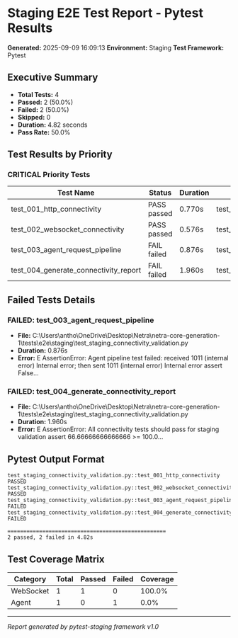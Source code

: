 # Staging E2E Test Report - Pytest Results

**Generated:** 2025-09-09 16:09:13
**Environment:** Staging
**Test Framework:** Pytest

## Executive Summary

- **Total Tests:** 4
- **Passed:** 2 (50.0%)
- **Failed:** 2 (50.0%)
- **Skipped:** 0
- **Duration:** 4.82 seconds
- **Pass Rate:** 50.0%

## Test Results by Priority

### CRITICAL Priority Tests

| Test Name | Status | Duration | File |
|-----------|--------|----------|------|
| test_001_http_connectivity | PASS passed | 0.770s | test_staging_connectivity_validation.py |
| test_002_websocket_connectivity | PASS passed | 0.576s | test_staging_connectivity_validation.py |
| test_003_agent_request_pipeline | FAIL failed | 0.876s | test_staging_connectivity_validation.py |
| test_004_generate_connectivity_report | FAIL failed | 1.960s | test_staging_connectivity_validation.py |

## Failed Tests Details

### FAILED: test_003_agent_request_pipeline
- **File:** C:\Users\antho\OneDrive\Desktop\Netra\netra-core-generation-1\tests\e2e\staging\test_staging_connectivity_validation.py
- **Duration:** 0.876s
- **Error:** E   AssertionError: Agent pipeline test failed: received 1011 (internal error) Internal error; then sent 1011 (internal error) Internal error
    assert False...

### FAILED: test_004_generate_connectivity_report
- **File:** C:\Users\antho\OneDrive\Desktop\Netra\netra-core-generation-1\tests\e2e\staging\test_staging_connectivity_validation.py
- **Duration:** 1.960s
- **Error:** E   AssertionError: All connectivity tests should pass for staging validation
    assert 66.66666666666666 >= 100.0...

## Pytest Output Format

```
test_staging_connectivity_validation.py::test_001_http_connectivity PASSED
test_staging_connectivity_validation.py::test_002_websocket_connectivity PASSED
test_staging_connectivity_validation.py::test_003_agent_request_pipeline FAILED
test_staging_connectivity_validation.py::test_004_generate_connectivity_report FAILED

==================================================
2 passed, 2 failed in 4.82s
```

## Test Coverage Matrix

| Category | Total | Passed | Failed | Coverage |
|----------|-------|--------|--------|----------|
| WebSocket | 1 | 1 | 0 | 100.0% |
| Agent | 1 | 0 | 1 | 0.0% |

---
*Report generated by pytest-staging framework v1.0*
